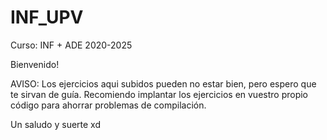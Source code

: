 # INF_UPV
Curso: INF + ADE 2020-2025

Bienvenido!

AVISO: Los ejercicios aqui subidos pueden no estar bien, pero espero que te sirvan de guía. Recomiendo implantar los ejercicios en vuestro propio código para ahorrar problemas de compilación.

Un saludo y suerte xd
